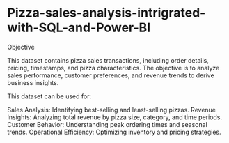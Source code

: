 # Pizza-sales-analysis-intrigrated-with-SQL-and-Power-BI

Objective

This dataset contains pizza sales transactions, including order details, pricing, timestamps, and pizza characteristics. The objective is to analyze sales performance, customer preferences, and revenue trends to derive business insights.

This dataset can be used for:

Sales Analysis: Identifying best-selling and least-selling pizzas.
Revenue Insights: Analyzing total revenue by pizza size, category, and time periods.
Customer Behavior: Understanding peak ordering times and seasonal trends.
Operational Efficiency: Optimizing inventory and pricing strategies.
